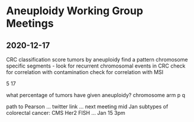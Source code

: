 # Aneuploidy Working Group Meetings

## 2020-12-17

CRC classification
score tumors by aneuploidy
find a pattern chromosome specific segments - look for recurrent chromosomal events in CRC
check for correlation with contamination
check for correlation with MSI

5
17

what percentage of tumors have given aneuploidy?
chromosome arm p q


path to Pearson ...
twitter link ...
next meeting mid Jan
subtypes of colorectal cancer: CMS
Her2 FISH ...
Jan 15 3pm
